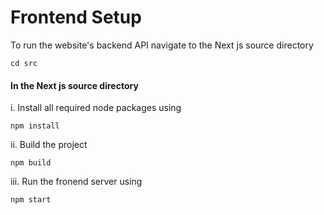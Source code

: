 # Frontend Setup
To run the website's backend API navigate to the Next js source directory
```
cd src
```
 #### In the Next js source directory
i. Install all required node packages using
```
npm install
```
ii. Build the project
```
npm build 
```
iii. Run the fronend server using 
```
npm start
```